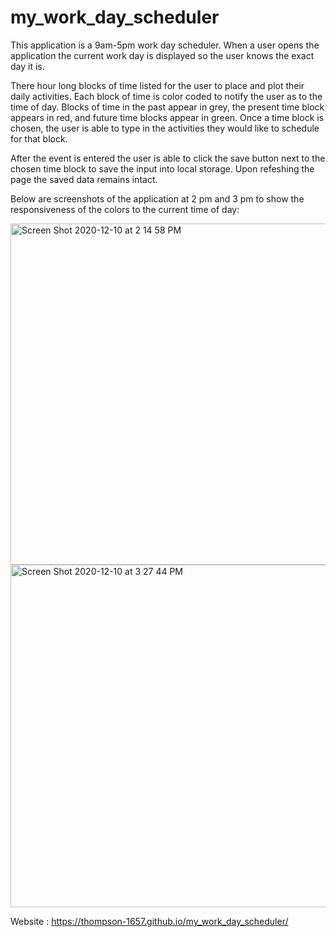 # my_work_day_scheduler

This application is a 9am-5pm work day scheduler. When a user opens the application the current work day is displayed so the user knows the exact day it is. 

There hour long blocks of time listed for the user to place and plot their daily activities. Each block of time is color coded to notify the user as to the time of day. Blocks of time in the past appear in grey, the present time block appears in red, and future time blocks appear in green. Once a time block is chosen, the user is able to type in the activities they would like to schedule for that block. 

After the event is entered the user is able to click the save button next to the chosen time block to save the input into local storage. Upon refeshing the page the saved data remains intact.

Below are screenshots of the application at 2 pm and 3 pm to show the responsiveness of the colors to the current time of day:

<img width="546" alt="Screen Shot 2020-12-10 at 2 14 58 PM" src="https://user-images.githubusercontent.com/71091515/101865306-870fc900-3b3b-11eb-8289-ee3ea01ee2b3.png">

<img width="548" alt="Screen Shot 2020-12-10 at 3 27 44 PM" src="https://user-images.githubusercontent.com/71091515/101865533-2339d000-3b3c-11eb-99a2-6988931c5eb0.png">

 Website : https://thompson-1657.github.io/my_work_day_scheduler/

